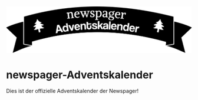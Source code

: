 ![Newspager Banner](banner.png)
# newspager-Adventskalender
Dies ist der offizielle Adventskalender der Newspager!
